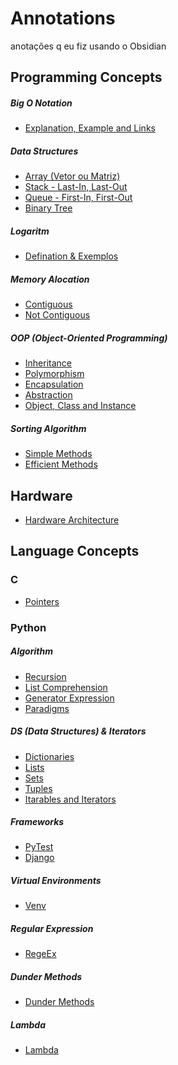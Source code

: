 # Annotations
anotações q eu fiz usando o Obsidian


## Programming Concepts
##### Big O Notation

- [Explanation, Example and Links](Programming%20Concepts/Big%20O%20Notation/Explanation,%20Example%20and%20Links.md)

##### Data Structures

- [Array (Vetor ou Matriz)](Programming%20Concepts/Data%20Structures/Array%20(Vetor%20ou%20Matriz).md)
- [Stack - Last-In, Last-Out](Programming%20Concepts/Data%20Structures/Stack%20-%20Last-In,%20Last-Out.md)
- [Queue - First-In, First-Out](Programming%20Concepts/Data%20Structures/Queue%20-%20First-In,%20First-Out.md)
- [Binary Tree](Programming%20Concepts/Data%20Structures/Binary%20Tree.md)


##### Logaritm
- [Defination & Exemplos](Programming%20Concepts/Logaritm/Defination%20&%20Exemplos.md)

##### Memory Alocation
- [Contiguous](Programming%20Concepts/Memory%20Alocation/Contiguous.md)
- [Not Contiguous](Programming%20Concepts/Memory%20Alocation/Not%20Contiguous.md)

##### OOP (Object-Oriented Programming)
- [Inheritance](Programming%20Concepts/OOP%20(Object-Oriented%20Programming)/Inheritance.md)
- [Polymorphism](Programming%20Concepts/OOP%20(Object-Oriented%20Programming)/Polymorphism.md)
- [Encapsulation](Programming%20Concepts/OOP%20(Object-Oriented%20Programming)/Encapsulation.md)
- [Abstraction](Programming%20Concepts/OOP%20(Object-Oriented%20Programming)/Abstraction.md)
- [Object, Class and Instance](Programming%20Concepts/OOP%20(Object-Oriented%20Programming)/Object,%20Class%20and%20Instance.md)

##### Sorting Algorithm
- [Simple Methods](Programming%20Concepts/Sorting%20Algorithm/Simple%20Methods.md)
- [Efficient Methods](Programming%20Concepts/Sorting%20Algorithm/Efficient%20Methods.md)


## Hardware
- [Hardware Architecture](Hardware/Hardware%20Architecture.md)


## Language Concepts

### C
- [Pointers](Language%20Concepts/C/Pointers.md)


### Python

##### Algorithm
- [Recursion](Language%20Concepts/Python/Algorithm/Recursion.md)
- [List Comprehension](Language%20Concepts/Python/Algorithm/List%20Comprehension.md)
- [Generator Expression](Language%20Concepts/Python/Algorithm/Generator%20Expression.md)
- [Paradigms](Language%20Concepts/Python/Algorithm/Paradigms.md)

##### DS (Data Structures) & Iterators
- [Dictionaries](Language%20Concepts/Python/DS%20&%20Iterators/Dictionaries.md)
- [Lists](Language%20Concepts/Python/DS%20&%20Iterators/Lists.md)
- [Sets](Language%20Concepts/Python/DS%20&%20Iterators/Sets.md)
- [Tuples](Language%20Concepts/Python/DS%20&%20Iterators/Tuples.md)
- [Itarables and Iterators](Language%20Concepts/Python/DS%20&%20Iterators/Itarables%20and%20Iterators.md)

##### Frameworks
- [PyTest](Language%20Concepts/Python/Frameworks/PyTest.md)
- [Django](Language%20Concepts/Python/Frameworks/Django.md)

##### Virtual Environments
- [Venv](Language%20Concepts/Python/Virtual%20Environments/Venv.md)

##### Regular Expression
- [RegeEx](Language%20Concepts/Python/Regular%20Expression/RegeEx.md)

##### Dunder Methods
- [Dunder Methods](Language%20Concepts/Python/Dunder%20Methods/Dunder%20Methods.md)

##### Lambda
- [Lambda](Language%20Concepts/Python/Lambda/Lambda.md)